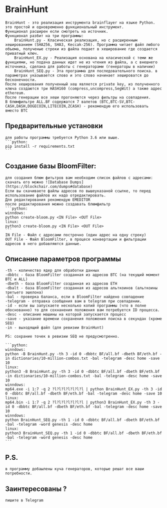 # BrainHunt
    BrainHunt - это реализация инструмента brainflayer на языке Python. это простой и одновременно функциональный инструмент. 
    Функционал расширен если смотреть на источник. 
    Функционал разбит на три программы:
        BrainHunt.py - Класическая реализация, но с расширенным хешированием (SHA256, SHA3, Keccak-256). Программа читает файл любого объема, полученые строки из файла подает в хеширование где создается приватный ключ.
        BrainHunt_EX.py - Реализация основана на класической с теми же функциями, но подача данных идет не из чтения из файла, а с внешнего источника, сделана для работы с генераторами (генераторы в наличии)
        BrainHunt_SEQ.py - Эта программа для последовательного поиска. в параметрах указывается слово и это слово начинает хешироватся до бесконечности.
    После хеширования полученный хеш является private key, из полученного ключа создаются три HASH160 (compress,uncompress,SegWit) а также адрес ethereum.
    После генерации все хеши прогоняются через фильтры на совпадения.
    В блюмфильтре ALL.BF содержатся 7 валетов (BTC,BTC-SV,BTC-CASH,DASH,DOGECOIN,LITECOIN,ZCASH) - рекомендую его использовать вместо BTC

## Предварительные установки
    для работы программы требуется Python 3.6 или выше.
    ```python:
    pip install -r requirements.txt
    ```

## Создание базы BloomFilter:
    для создания блюм фитьтров вам необходим список файлов с адресами:
    скачать его можно ![Database Dumps](https://blockchair.com/dumps#database)
    Если вы скачиваете файлы адресов по вышеуказаной ссылке, то перед использование файлов их надо отредактировать.
    Для редактирования рекомендую EMEDITOR
    после редактирования можно создавать блюмфильтр
    ```python:
    winndows:
    python create-bloom.py <IN File> <OUT File>
    linux:
    python3 create-bloom.py <IN File> <OUT File>
    ```
    IN File - Файл с адресами построчно (один адрес на одну строку)
    OUT File - Файл BloomFilter, в процесе конвертации и фильтрации адресов в него добавляются данные.

## Описание параметров программы
    -th - количество ядер для обработки данных
    -dbbtc - база BloomFilter созданная из адресов BTC (на текущий момент BTC и ALL)
    -dbeth - база BloomFilter созданная из адресов ETH
    -dbalt - база BloomFilter созданная из адресов альткоинов (альткоины третьего эшелона)
    -bal - проверка баланса, если в BloomFilter найдено совпадение
    -telegram - отправка сообщения вам в telegram при совпадении.
    -id - если вы запускаете несколько копий программы (что в полне обоснованно) то для сохнанения положения вам потребуется ID процесса.
    -desc - описание машины на которой запускается процесс
    -save - указание времени сохранения положения поиска в секундах (кроме SEQ)
    -in - выходящий файл (для ревизии BrainHunt)

    PS: сохрание точек в ревизии SEQ не предусмотренно.

    ```python:
    winndows:
    python -B BrainHunt.py -th 3 -id 0 -dbbtc BF/all.bf -dbeth BF/eth.bf -in dictionaries/10-million-combos.txt -bal -telegram -desc home -save 10
    linux:
    python3 -B BrainHunt.py -th 3 -id 0 -dbbtc BF/all.bf -dbeth BF/eth.bf -in dictionaries/10-million-combos.txt -bal -telegram -desc home -save 10
    winndows:
    mp64.exe -i 1:7 -q 2 ?l?l?l?l?l?l?l | python BrainHunt_EX.py -th 3 -id 0 -dbbtc BF/all.bf -dbeth BF/eth.bf -bal -telegram -desc home -save 10
    linux:
    mp64.bin -i 1:7 -q 2 ?l?l?l?l?l?l?l | python3 BrainHunt_EX.py -th 3 -id 0 -dbbtc BF/all.bf -dbeth BF/eth.bf -bal -telegram -desc home -save 10
    winndows:
    python BrainHunt_SEQ.py -th 1 -id 0 -dbbtc BF/all.bf -dbeth BF/eth.bf -bal -telegram -word genesis -desc home
    linux:
    python3 BrainHunt_SEQ.py -th 1 -id 0 -dbbtc BF/all.bf -dbeth BF/eth.bf -bal -telegram -word genesis -desc home
    ```

## P.S.
    в программу добаылены куча генераторов, которые решат все ваши потребности.

## Заинтересованы ?
    пишите в Telegram
